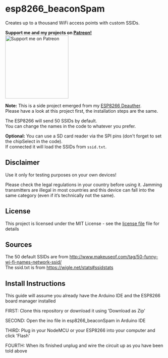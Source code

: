 # esp8266_beaconSpam
Creates up to a thousand WiFi access points with custom SSIDs.  

**Support me and my projects on [Patreon!](https://www.patreon.com/spacehuhn)**  
[<img width="200" alt="Support me on Patreon" src="https://c5.patreon.com/external/logo/downloads_wordmark_navy.png">](https://www.patreon.com/spacehuhn)  


**Note:** This is a side project emerged from my [ESP8266 Deauther](https://github.com/spacehuhn/esp8266_deauther).  
Please have a look at this project first, the installation steps are the same.  

The ESP8266 will send 50 SSIDs by default.  
You can change the names in the code to whatever you prefer.  

**Optional:** You can use a SD card reader via the SPI pins (don't forget to set the chipSelect in the code).  
If connected it will load the SSIDs from `ssid.txt`.

## Disclaimer

Use it only for testing purposes on your own devices!

Please check the legal regulations in your country before using it. Jamming transmitters are illegal in most countries 
and this device can fall into the same category (even if it’s technically not the same).


## License

This project is licensed under the MIT License - see the [license file](LICENSE) file for details

## Sources
 
The 50 default SSIDs are from http://www.makeuseof.com/tag/50-funny-wi-fi-names-network-ssid/  
The ssid.txt is from https://wigle.net/stats#ssidstats  
## Install Instructions
This guide will assume you already have the Arduino IDE and the ESP8266 board manager installed

FIRST: 
 Clone this repository or download it using 'Download as Zip'

SECOND:
 Open the ino file in esp8266_beaconSpam in Arduino IDE 

THIRD:
 Plug in your NodeMCU or your ESP8266 into your computer and click 'Flash'

FOURTH:
 When its finished unplug and wire the circuit up as you have been told above 
